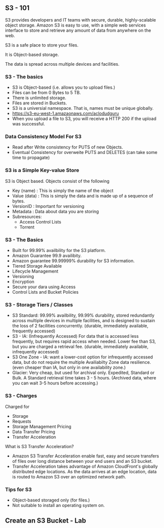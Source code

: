 ## S3 - 101
S3 provides developers and IT teams with secure, durable, highly-scalable object storage. Amazon S3 is easy to use, with a simple web services interface to store and retrieve any amount of data from anywhere on the web.

S3 is a safe place to store your files.

It is Object-based storage.

The data is spread across multiple devices and facilities.


### S3 - The basics

- S3 is Object-based (i.e. allows you to upload files.)
- Files can be from 0 Bytes to 5 TB.
- There is unlimited storage.
- Files are stored in Buckets.
- S3 is a universial namespace. That is, names must be unique globally.
- https://s3-eu-west-1.amazaonaws.com/aclodudguru
- When you upload a file to S3, you will receive a HTTP 200 if the upload was successful.

### Data Consistency Model For S3

- Read after Write consistency for PUTS of new Objects.
- Eventual Consistency for overweite PUTS and DELETES (can take some time to propagate)

### S3 is a Simple Key-value Store

S3 is Object based. Objects consist of the following
- Key (name) : This is simply the name of the object
- Value (data) : This is simply the data and is made up of a sequence of bytes.
- VersionID : Important for versioning
- Metadata : Data about data you are storing
- Subresources: 
	- Access Control Lists
	- Torrent

### S3 - The Basics
- Built for 99.99% availbility for the S3 platform.
- Amazon Guarantee 99.9 availibity.
- Amazon guarantee 99.99999% durability for S3 information.
- Tiered Storage Available
- Lifecycle Management
- Versioning
- Encryption
- Secure your dara using Access
- Control Lists and Bucket Policies


### S3 - Storage Tiers / Classes

- S3 Standard: 99.99% availbility, 99.99% durability, stored redundantly across multiple devices in multiple facilities, and is designed to sustain the loss of 2 facilities concurrently.
(durable, immediately available, frequently accessed)
- S3 - IA: (Infrequently Accessed) For data that is accessed less frequently, but requires rapid access when needed. Lower fee than S3, but you are charged a retrieval fee.
(durable, immediately available, infrequently accessed)
- S3 One Zone - IA: want a lower-cost option for infrequently accessed data, but do not require the multiple Availiabilty Zone data resilience.
(even cheaper than IA, but only in one availability zone.)
- Glacier: Very cheap, but used for archival only. Expedited, Standard or Bulk. A Standard retrieval time takes 3 - 5 hours.
(Archived data, where you can wait 3-5 hours before accessing.)

### S3 - Charges
Charged for
- Storage
- Requests
- Storage Management Pricing
- Data Transfer Pricing
- Transfer Acceleration

What is S3 Transfer Acceleration?
- Amazon S3 Transfer Acceleration enable fast, easy and secure transfers of files over long distance between your end users and an S3 bucket.
- Transfer Acceleration takes advantage of Amazon CloudFront's globally distributed edge locations. As the data arrives at an edge location, data is routed to Amazon S3 over an optimized network path.

### Tips for S3
- Object-based storaged only (for files.)
- Not suitable to install an operating system on.

## Create an S3 Bucket - Lab